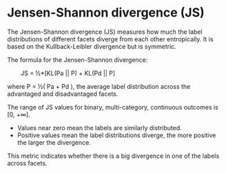 # Jensen\-Shannon divergence \(JS\)<a name="clarify-data-bias-metric-jensen-shannon-divergence"></a>

The Jensen\-Shannon divergence \(JS\) measures how much the label distributions of different facets diverge from each other entropically\. It is based on the Kullback\-Leibler divergence but is symmetric\. 

The formula for the Jensen\-Shannon divergence:

        JS = ½\*\[KL\(Pa \|\| P\) \+ KL\(Pd \|\| P\]

where P = ½\( Pa \+ Pd \), the average label distribution across the advantaged and disadvantaged facets\.

The range of JS values for binary, multi\-category, continuous outcomes is \[0, \+∞\]\.
+ Values near zero mean the labels are similarly distributed\.
+ Positive values mean the label distributions diverge, the more positive the larger the divergence\.

This metric indicates whether there is a big divergence in one of the labels across facets\.  